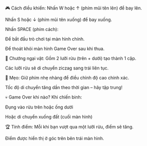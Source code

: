 🎮 Cách điều khiển:
Nhấn W hoặc ↑ (phím mũi tên lên) để bay lên.

Nhấn S hoặc ↓ (phím mũi tên xuống) để bay xuống.

Nhấn SPACE (phím cách):

Để bắt đầu trò chơi tại màn hình chính.

Để thoát khỏi màn hình Game Over sau khi thua.

🚧 Chướng ngại vật:
Gồm 2 lưỡi rừu (trên + dưới) tạo thành 1 cặp.

Các lưỡi rừu sẽ di chuyển ziczag sang trái liên tục.

🧠 Mẹo:
Giữ phím nhẹ nhàng để điều chỉnh độ cao chính xác.

Tốc độ di chuyển tăng dần theo thời gian – hãy tập trung!

💀 Game Over khi nào?
Khi chiến binh:

Đụng vào rừu trên hoặc ống dưới

Hoặc di chuyển xuống đất (cuối màn hình)

🏆 Tính điểm:
Mỗi khi bạn vượt qua một lưỡi rừu, điểm sẽ tăng.

Điểm được hiển thị ở góc trên bên trái màn hình.


